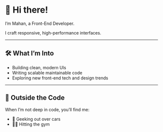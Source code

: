 # 👋 Hi there!  
I’m Mahan, a Front-End Developer.

I craft responsive, high-performance interfaces.

---

## 🛠️ What I’m Into
- Building clean, modern UIs
- Writing scalable maintainable code
- Exploring new front-end tech and design trends

---

## 🎨 Outside the Code
When I’m not deep in code, you’ll find me:
- 🚗 Geeking out over cars
- 🏋️‍♀️ Hitting the gym  

